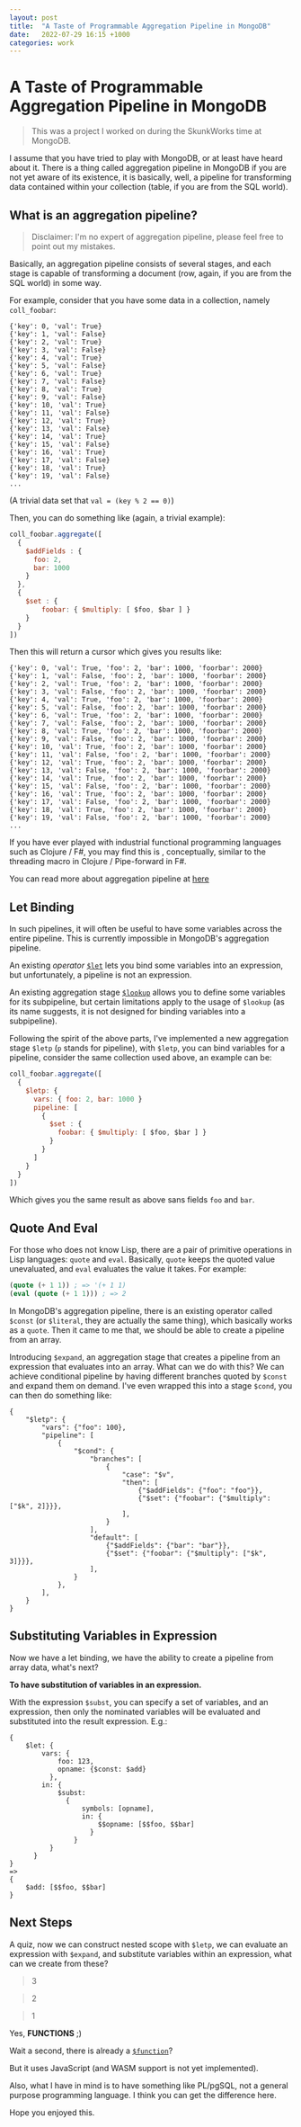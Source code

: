 ```yaml
---
layout: post
title:  "A Taste of Programmable Aggregation Pipeline in MongoDB"
date:   2022-07-29 16:15 +1000
categories: work
---
```


# A Taste of Programmable Aggregation Pipeline in MongoDB

> This was a project I worked on during the SkunkWorks time at MongoDB.

I assume that you have tried to play with MongoDB, or at least have heard about it.
There is a thing called aggregation pipeline in MongoDB if you are not yet aware of its existence,
it is basically, well, a pipeline for transforming data contained within your collection (table, if you are from the SQL world).

## What is an aggregation pipeline?

> Disclaimer: I'm no expert of aggregation pipeline, please feel free to point out my mistakes.

Basically, an aggregation pipeline consists of several stages, and each stage is capable of transforming a document (row, again, if you are from the SQL world)
in some way.

For example, consider that you have some data in a collection, namely `coll_foobar`:
```
{'key': 0, 'val': True}
{'key': 1, 'val': False}
{'key': 2, 'val': True}
{'key': 3, 'val': False}
{'key': 4, 'val': True}
{'key': 5, 'val': False}
{'key': 6, 'val': True}
{'key': 7, 'val': False}
{'key': 8, 'val': True}
{'key': 9, 'val': False}
{'key': 10, 'val': True}
{'key': 11, 'val': False}
{'key': 12, 'val': True}
{'key': 13, 'val': False}
{'key': 14, 'val': True}
{'key': 15, 'val': False}
{'key': 16, 'val': True}
{'key': 17, 'val': False}
{'key': 18, 'val': True}
{'key': 19, 'val': False}
...
```
(A trivial data set that `val = (key % 2 == 0)`)

Then, you can do something like (again, a trivial example):
```javascript
coll_foobar.aggregate([
  {
    $addFields : {
      foo: 2,
      bar: 1000
    }
  },
  {
    $set : {
        foobar: { $multiply: [ $foo, $bar ] }
    }
  }
])
```
Then this will return a cursor which gives you results like:
```
{'key': 0, 'val': True, 'foo': 2, 'bar': 1000, 'foorbar': 2000}
{'key': 1, 'val': False, 'foo': 2, 'bar': 1000, 'foorbar': 2000}
{'key': 2, 'val': True, 'foo': 2, 'bar': 1000, 'foorbar': 2000}
{'key': 3, 'val': False, 'foo': 2, 'bar': 1000, 'foorbar': 2000}
{'key': 4, 'val': True, 'foo': 2, 'bar': 1000, 'foorbar': 2000}
{'key': 5, 'val': False, 'foo': 2, 'bar': 1000, 'foorbar': 2000}
{'key': 6, 'val': True, 'foo': 2, 'bar': 1000, 'foorbar': 2000}
{'key': 7, 'val': False, 'foo': 2, 'bar': 1000, 'foorbar': 2000}
{'key': 8, 'val': True, 'foo': 2, 'bar': 1000, 'foorbar': 2000}
{'key': 9, 'val': False, 'foo': 2, 'bar': 1000, 'foorbar': 2000}
{'key': 10, 'val': True, 'foo': 2, 'bar': 1000, 'foorbar': 2000}
{'key': 11, 'val': False, 'foo': 2, 'bar': 1000, 'foorbar': 2000}
{'key': 12, 'val': True, 'foo': 2, 'bar': 1000, 'foorbar': 2000}
{'key': 13, 'val': False, 'foo': 2, 'bar': 1000, 'foorbar': 2000}
{'key': 14, 'val': True, 'foo': 2, 'bar': 1000, 'foorbar': 2000}
{'key': 15, 'val': False, 'foo': 2, 'bar': 1000, 'foorbar': 2000}
{'key': 16, 'val': True, 'foo': 2, 'bar': 1000, 'foorbar': 2000}
{'key': 17, 'val': False, 'foo': 2, 'bar': 1000, 'foorbar': 2000}
{'key': 18, 'val': True, 'foo': 2, 'bar': 1000, 'foorbar': 2000}
{'key': 19, 'val': False, 'foo': 2, 'bar': 1000, 'foorbar': 2000}
...
```
If you have ever played with industrial functional programming languages such as Clojure / F#, you may find this is
, conceptually, similar to the threading macro in Clojure / Pipe-forward in F#.

You can read more about aggregation pipeline at [here](https://www.mongodb.com/docs/manual/core/aggregation-pipeline/)

## Let Binding

In such pipelines, it will often be useful to have some variables across the entire pipeline.
This is currently impossible in MongoDB's aggregation pipeline.

An existing *operator* [`$let`](https://www.mongodb.com/docs/manual/reference/operator/aggregation/let/) lets you
bind some variables into an expression, but unfortunately, a pipeline is not an expression.

An existing aggregation stage [`$lookup`](https://www.mongodb.com/docs/manual/reference/operator/aggregation/lookup/) allows
you to define some variables for its subpipeline, but certain limitations apply to the usage of `$lookup` (as its name
suggests, it is not designed for binding variables into a subpipeline).

Following the spirit of the above parts, I've implemented a new aggregation stage `$letp` (`p` stands for pipeline),
with `$letp`, you can bind variables for a pipeline, consider the same collection used above, an example can be:

```javascript
coll_foobar.aggregate([
  {
    $letp: {
      vars: { foo: 2, bar: 1000 }
      pipeline: [
        {
          $set : {
            foobar: { $multiply: [ $foo, $bar ] }
          }
        }
      ]
    }
  }
])
```

Which gives you the same result as above sans fields `foo` and `bar`.

## Quote And Eval

For those who does not know Lisp, there are a pair of primitive operations in Lisp languages:
`quote` and `eval`.
Basically, `quote` keeps the quoted value unevaluated, and `eval` evaluates the value it takes.
For example:
```lisp
(quote (+ 1 1)) ; => '(+ 1 1)
(eval (quote (+ 1 1))) ; => 2
```

In MongoDB's aggregation pipeline, there is an existing operator called `$const` (or `$literal`, they are actually the same thing),
which basically works as a `quote`.
Then it came to me that, we should be able to create a pipeline from an array.

Introducing `$expand`, an aggregation stage that creates a pipeline from an expression that evaluates into an array.
What can we do with this?
We can achieve conditional pipeline by having different branches quoted by `$const` and expand them on demand.
I've even wrapped this into a stage `$cond`, you can then do something like:
```
{
    "$letp": {
        "vars": {"foo": 100},
        "pipeline": [
            {
                "$cond": {
                    "branches": [
                        {
                            "case": "$v",
                            "then": [
                                {"$addFields": {"foo": "foo"}},
                                {"$set": {"foobar": {"$multiply": ["$k", 2]}}},
                            ],
                        }
                    ],
                    "default": [
                        {"$addFields": {"bar": "bar"}},
                        {"$set": {"foobar": {"$multiply": ["$k", 3]}}},
                    ],
                }
            },
        ],
    }
}
```

## Substituting Variables in Expression

Now we have a let binding, we have the ability to create a pipeline from array data, what's next?

**To have substitution of variables in an expression.**

With the expression `$subst`, you can specify a set of variables, and an expression,
then only the nominated variables will be evaluated and substituted into the result expression. E.g.:
```
{
    $let: {
        vars: {
            foo: 123,
            opname: {$const: $add}
          },
        in: {
            $subst:
              {
                  symbols: [opname],
                  in: {
                      $$opname: [$$foo, $$bar]
                    }
                }
          }
      }
}
=>
{
    $add: [$$foo, $$bar]
}
```

## Next Steps

A quiz, now we can construct nested scope with `$letp`, we can evaluate an expression with `$expand`,
and substitute variables within an expression, what can we create from these?

> 3

> 2

> 1

Yes, **FUNCTIONS** ;)

Wait a second, there is already a [`$function`](https://www.mongodb.com/docs/manual/reference/operator/aggregation/function/)?

But it uses JavaScript (and WASM support is not yet implemented).

Also, what I have in mind is to have something like PL/pgSQL, not a general purpose programming language.
I think you can get the difference here.

Hope you enjoyed this.
